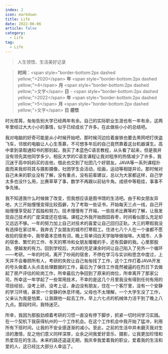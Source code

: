 ```yaml
---
index: 2
icon: markdown
title: Life
date: 2022-06-06
article: false
category:
  - Life
tag:
  - Life
---
```


> 人生领悟、生活美好记录

<!-- more -->

> **时间**：\<span style="border-bottom:2px dashed yellow;">2020\</span> **年** \<span style="border-bottom:2px dashed yellow;">4\</span> **月** \<span style="border-bottom:2px dashed yellow;">文字\</span> **日**   -  \<span style="border-bottom:2px dashed yellow;">2022\</span> **年** \<span style="border-bottom:2px dashed yellow;">5\</span> **月** \<span style="border-bottom:2px dashed yellow;">文字\</span> **日**   **感悟**
>
>   

​		时光荏苒，匆匆告别大学已经两年有余。自己的实际职业生涯也有一年有余，这两年里经过大大小小的事情，似乎已经成长了许多。在此做些小小的总结吧。

​		我对电脑的好奇可能是从小时候开始吧，那时候河边捡着废铁也要去黑网吧打侠盗飞车，邻居的电脑让人心生羡慕，不可想多年后的自己竟然靠着这台机器谋生。高中拿到录取通知书的那刻起，我买了本蓝色C语言教程，从头看了起来，但是我并没有领先其他同学多少。相反大学的C语言课程让我对程序的热情减少了许多，我沉迷于高中妈妈买的吉他，借此也交到了社团几个好朋友。JAVA等一系列课程扑面而来我却将其与摄影摄像，社团学生会活动，绘画，运动等相提并论。那时候对自己未来的职业没有了解，没有重点，没有前辈建议，总以为大家都这样，自己学太多也没什么用，比赛草草了事，数学不再跟以前钻牛角。成绩中等稳挂，事事不争先锋。

​		我不知道我什么时候做了改变，但我想应该是图书馆的生活吧。由于和女朋友异地，大三开始慢慢变得比较孤僻，为了考取一些证书，开始每天三点一线，自己开始慢慢享受起了孤独和努力。技术慢慢有了开端，一些技术比赛等的了解，让我发现自己技术的广度深度还在低端。课程之外我开始囫囵吞枣，时间看似那么充足却又远远不够。一年的努力加上自己对技术的喜爱让自己回归正轨，大三的寒假我没有选择在家过年，我奔去了女朋友的城市打寒假工。住进七八个人在一个谁都不愿收拾的宿舍中，我带着本恋练有词，晚上背单词白天学咖啡做咖啡。大城市、人多的宿舍、繁忙的工作、冬天的寒冷和女朋友暖暖的手，还有孤僻的我。心里那股劲，便越发的有力。回到学校后，大四的充足课余时间让自己陷入了另外一个循环——考研。一年的时间，离开了吵闹的宿舍，不停在学习与实训和思念中度过，上天并不会眷顾所有人，考研的失败让自己匆匆找了工作，这个工作打着JAVA开发的号头做着人头点击处理数据的工作，最后为了保住工作竟然被逼的在烈日下去做起了房产评估的轮岗工作，所幸最后力争回到了原来的岗位，所幸离开了那家公司，所幸这一年学起了一些常用技术，不幸的是这几个月里我没有得到任何有用的项目经验，没考上研，没考上证，身边没有朋友，住在一个客厅里，没有一个安静的学习环境，甚至一个安静的休息环境。父母也不太理解，一个大学生没了工作，父亲认为我是怕累，让我跟他一起去工作，早上六七点的机械体力活干到了晚上八九点。那段时间，我特迷茫。

​		所幸，我因为那股劲顺着考研的习惯一直没有停下脚步，抓紧一切时间学习实践。在一个契机下我获得杭州的一个工作机会。在这个工作机会中我开始了猛冲，利用所有下班时间，让我的不安全感逐渐的减小。至此，之前的生活中并未磨灭我对生活的激情，反之他们意义同样深厚，业余之间我爱好音乐、摄影，让我更加珍惜和热爱现在的生活。未来的路还遥遥无期，我庆幸我爱着我的职业，爱着我的生活和爱的人，这已经比大部分人幸运了。
